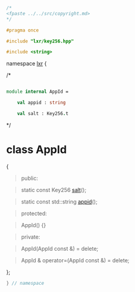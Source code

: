 ```cpp

/*
<fpaste ../../src/copyright.md>
*/

#pragma once

#include "lxr/key256.hpp"

#include <string>

````

namespace [lxr](namespace.list) {

/*

```fsharp

module internal AppId =

    val appid : string

    val salt : Key256.t
```

*/

# class AppId

{

>public:

>static const Key256 [salt](appid_functions.cpp.md)();

>static const std::string [appid](appid_functions.cpp.md)();


>protected:

>AppId() {}

>private:

>AppId(AppId const &) = delete;

>AppId & operator=(AppId const &) = delete;

};

```cpp
} // namespace
```
